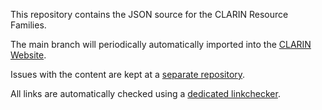 This repository contains the JSON source for the CLARIN Resource Families. 

The main branch will periodically automatically imported into the [CLARIN Website](https://www.clarin.eu/resource-families).

Issues with the content are kept at a [separate repository](https://github.com/clarin-eric/resource-families-issues/issues).

All links are automatically checked using a [dedicated linkchecker](https://github.com/clarin-eric/resource-families-link-checker).
